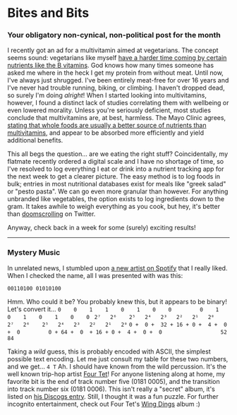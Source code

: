 # Bites and Bits
### Your obligatory non-cynical, non-political post for the month

I recently got an ad for a multivitamin aimed at vegetarians. The concept seems sound: vegetarians like myself [have a harder time coming by certain nutrients like the B vitamins](https://www.mayoclinic.org/healthy-lifestyle/nutrition-and-healthy-eating/in-depth/vegetarian-diet/art-20046446). God knows how many times someone has asked me where in the heck I get my protein from without meat. Until now, I've always just shrugged. I've been entirely meat-free for over 16 years and I've never had trouble running, biking, or climbing. I haven't dropped dead, so surely I'm doing *alright*! When I started looking into multivitamins, however, I found a distinct lack of studies correlating them with wellbeing or even lowered morality. Unless you're seriously deficient, most studies conclude that multivitamins are, at best, harmless. The Mayo Clinic agrees, [stating that whole foods are usually a better source of nutrients than multivitamins](https://newsnetwork.mayoclinic.org/discussion/multivitamins-and-supplements-to-take-or-not-to-take/), and appear to be absorbed more efficiently and yield additional benefits.

This all begs the question... are we eating the right stuff? Coincidentally, my flatmate recently ordered a digital scale and I have no shortage of time, so I've resolved to log everything I eat or drink into a nutrient tracking app for the next week to get a clearer picture. The easy method is to log foods in bulk; entries in most nutritional databases exist for meals like "greek salad" or "pesto pasta". We can go even more granular than however. For anything unbranded like vegetables, the option exists to log ingredients down to the gram. It takes awhile to weigh everything as you cook, but hey, it's better than [doomscrolling](https://en.wikipedia.org/wiki/Doomscrolling) on Twitter.

Anyway, check back in a week for some (surely) exciting results!

---

### Mystery Music

In unrelated news, I stumbled upon [a new artist on Spotify](https://open.spotify.com/artist/5ZzXaAuivVXuQaHCaRuxlD?si=ACmMUE-EQOqPCYru0mFWvg) that I really liked. When I checked the name, all I was presented with was this:

`00110100 01010100`

Hmm. Who could it be? You probably knew this, but it appears to be binary! Let's convert it...
`0    0    1    1    0    1    0    0         0    1    0    1    0    1    0    0 `
`2⁷   2⁶    2⁵   2⁴   2³   2²   2¹   2⁰        2⁷   2⁶    2⁵   2⁴   2³   2²   2¹   2⁰`
`0 +  0 +  32 + 16 + 0 +  4 +  0 +  0         0 + 64 +  0  + 16 + 0 +  4 +  0 +  0 `
`                  52                                          84               `

Taking a *wild* guess, this is probably encoded with ASCII, the simplest possible text encoding. Let me just consult my table for these two numbers, and we get...
`4 T`
Ah. I should have known from the wild percussion. It's the well known trip-hop artist [Four Tet](https://en.wikipedia.org/wiki/Four_Tet)! For anyone listening along at home, my favorite bit is the end of track number five (0181 0005), and the transition into track number six (0181 0006). This isn't really a "secret" album, it's listed on [his Discogs entry](https://www.discogs.com/artist/3543-Four-Tet). Still, I thought it was a fun puzzle. For further incognito entertainment, check out Four Tet's [Wing Dings](https://open.spotify.com/artist/1TIbqr0x8HoKzKBNtNN8wf?si=mU8FoicbR32Etr4NjhmBTw) album :)